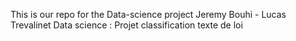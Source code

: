This is our repo for the Data-science project
Jeremy Bouhi - Lucas Trevalinet
Data science : Projet classification texte de loi 
